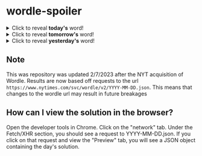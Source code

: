 # wordle-spoiler

<details>
  <summary>Click to reveal <b>today's</b> word!</summary>
  <br>
  <b> corer </b>
</details>

<details>
  <summary>Click to reveal <b>tomorrow's</b> word!</summary>
  <br>
  <b> grant </b>
</details>

<details>
  <summary>Click to reveal <b>yesterday's</b> word!</summary>
  <br>
  <b> gamut </b>
</details>

## Note
This was repository was updated 2/7/2023 after the NYT acquisition of Wordle. Results are now based off requests to the url `https://www.nytimes.com/svc/wordle/v2/YYYY-MM-DD.json`. This means that changes to the wordle url may result in future breakages

## How can I view the solution in the browser?
Open the developer tools in Chrome. Click on the "network" tab. Under the Fetch/XHR section, you should see a request to YYYY-MM-DD.json. If you click on that request and view the "Preview" tab, you will see a JSON object containing the day's solution.